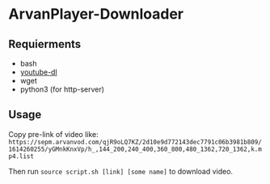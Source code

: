 # ArvanPlayer-Downloader

## Requierments

- bash
- [youtube-dl](https://github.com/ytdl-org/youtube-dl)
- wget
- python3 (for http-server)

## Usage

Copy pre-link of video like: 
`https://sepm.arvanvod.com/qjR9oLQ7KZ/2d10e9d772143dec7791c06b3981b809/1614260255/yGMnkKnxVp/h_,144_200,240_400,360_800,480_1362,720_1362,k.mp4.list`

Then run `source script.sh [link] [some name]` to download video.
